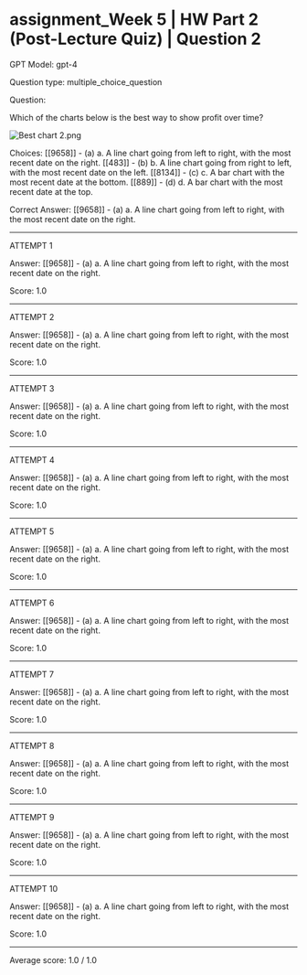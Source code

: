 # assignment_Week 5 | HW Part 2 (Post-Lecture Quiz) | Question 2

GPT Model: gpt-4

Question type: multiple_choice_question

Question:
<div><p>Which of the charts below is the best way to show profit over time?</p>
<p><img src="$IMS-CC-FILEBASE$/Uploaded%20Media/Best%20chart%202.png" alt="Best chart 2.png"></p></div>

Choices:
[[9658]] - (a) a. A line chart going from left to right, with the most recent date on the right.
[[483]] - (b) b. A line chart going from right to left, with the most recent date on the left.
[[8134]] - (c) c. A bar chart with the most recent date at the bottom.
[[889]] - (d) d. A bar chart with the most recent date at the top.

Correct Answer:
[[9658]] - (a) a. A line chart going from left to right, with the most recent date on the right.

****************************************

ATTEMPT 1

Answer: 
[[9658]] - (a) a. A line chart going from left to right, with the most recent date on the right.

Score: 1.0

--------------------

ATTEMPT 2

Answer: 
[[9658]] - (a) a. A line chart going from left to right, with the most recent date on the right.

Score: 1.0

--------------------

ATTEMPT 3

Answer: 
[[9658]] - (a) a. A line chart going from left to right, with the most recent date on the right.

Score: 1.0

--------------------

ATTEMPT 4

Answer: 
[[9658]] - (a) a. A line chart going from left to right, with the most recent date on the right.

Score: 1.0

--------------------

ATTEMPT 5

Answer: 
[[9658]] - (a) a. A line chart going from left to right, with the most recent date on the right.

Score: 1.0

--------------------

ATTEMPT 6

Answer: 
[[9658]] - (a) a. A line chart going from left to right, with the most recent date on the right.

Score: 1.0

--------------------

ATTEMPT 7

Answer: 
[[9658]] - (a) a. A line chart going from left to right, with the most recent date on the right.

Score: 1.0

--------------------

ATTEMPT 8

Answer: 
[[9658]] - (a) a. A line chart going from left to right, with the most recent date on the right.

Score: 1.0

--------------------

ATTEMPT 9

Answer: 
[[9658]] - (a) a. A line chart going from left to right, with the most recent date on the right.

Score: 1.0

--------------------

ATTEMPT 10

Answer: 
[[9658]] - (a) a. A line chart going from left to right, with the most recent date on the right.

Score: 1.0

--------------------

Average score: 1.0 / 1.0

